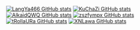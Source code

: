 [![LangYa466 GitHub stats](https://github-widgetbox.vercel.app/api/profile?username=LangYa466&data=followers,repositories,stars,commits&theme=darkmode)](https://github.com/LangYa466)
[![KuChaZi GitHub stats](https://github-widgetbox.vercel.app/api/profile?username=KuChaZi1337&data=followers,repositories,stars,commits&theme=darkmode)](https://github.com/KuChaZi1337)
[![AlkaidQWQ GitHub stats](https://github-widgetbox.vercel.app/api/profile?username=AlkaidQWQ&data=followers,repositories,stars,commits&theme=darkmode)](https://github.com/AlkaidQWQ)
[![zszfympx GitHub stats](https://github-widgetbox.vercel.app/api/profile?username=zszfympx&data=followers,repositories,stars,commits&theme=darkmode)](https://github.com/zszfympx)
[![tRollaURa GitHub stats](https://github-widgetbox.vercel.app/api/profile?username=tRollaURa&data=followers,repositories,stars,commits&theme=darkmode)](https://github.com/tRollaURa)
[![XNLawa GitHub stats](https://github-widgetbox.vercel.app/api/profile?username=XNLawa&data=followers,repositories,stars,commits&theme=darkmode)](https://github.com/XNLawa)
